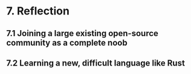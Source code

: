 # 7. Reflection

## 7.1 Joining a large existing open-source community as a complete noob

## 7.2 Learning a new, difficult language like Rust

